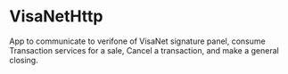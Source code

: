 # VisaNetHttp
 App to communicate to verifone of VisaNet signature panel, consume Transaction services for a sale, Cancel a transaction, and make a general closing.
